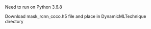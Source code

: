 Need to run on Python 3.6.8

Download mask_rcnn_coco.h5 file and place in DynamicMLTechnique directory
